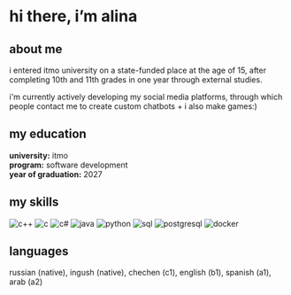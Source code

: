 # hi there, i’m alina

## about me

i entered itmo university on a state-funded place at the age of 15, after completing 10th and 11th grades in one year through external studies.

i'm currently actively developing my social media platforms, through which people contact me to create custom chatbots + i also make games:)


## my education  
**university:** itmo  
**program:** software development  
**year of graduation:** 2027

## my skills

![c++](https://img.shields.io/badge/c++-00599c?style=flat&logo=c%2B%2B&logoColor=white)
![c](https://img.shields.io/badge/c-00599c?style=flat&logo=c&logoColor=white)
![c#](https://img.shields.io/badge/c%23-239120?style=flat&logo=c-sharp&logoColor=white)
![java](https://img.shields.io/badge/java-007396?style=flat&logo=java&logoColor=white)
![python](https://img.shields.io/badge/python-3776ab?style=flat&logo=python&logoColor=white)
![sql](https://img.shields.io/badge/sql-4479a1?style=flat&logo=postgresql&logoColor=white)
![postgresql](https://img.shields.io/badge/postgresql-336791?style=flat&logo=postgresql&logoColor=white)
![docker](https://img.shields.io/badge/docker-2496ed?style=flat&logo=docker&logoColor=white)

## languages

russian (native), ingush (native), chechen (c1), english (b1), spanish (a1), arab (a2)
